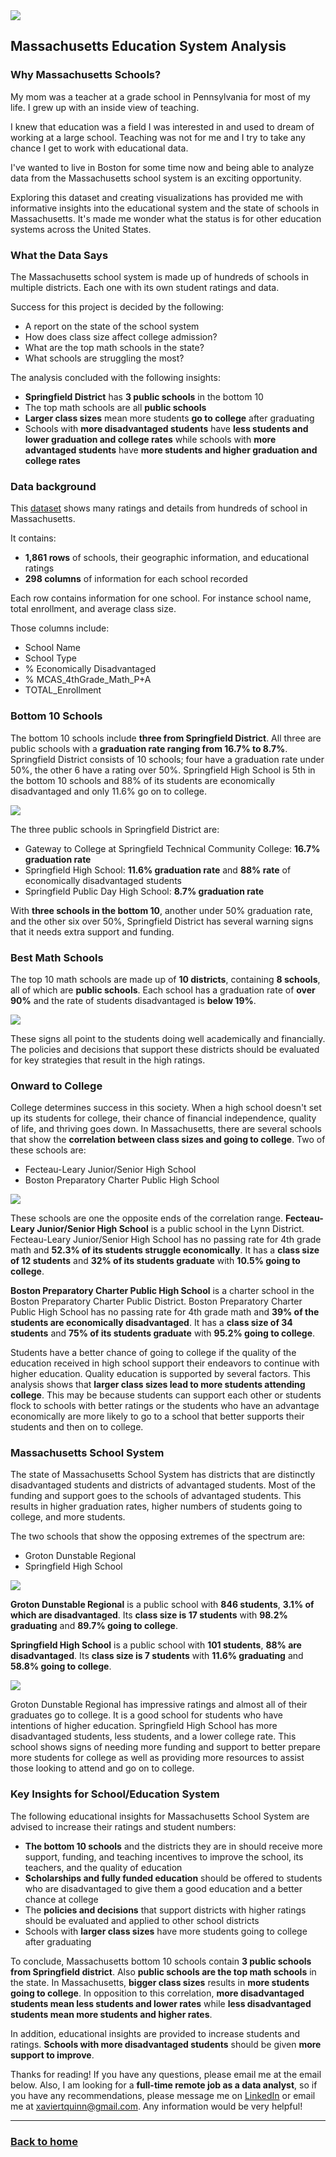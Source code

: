 <img src="images/Massachusetts_CaseStudy.png?raw=true"/>

## Massachusetts Education System Analysis

### Why Massachusetts Schools?

My mom was a teacher at a grade school in Pennsylvania for most of my life. I grew up with an inside view of teaching.

I knew that education was a field I was interested in and used to dream of working at a large school. Teaching was not for me and I try to take any chance I get to work with educational data.

I've wanted to live in Boston for some time now and being able to analyze data from the Massachusetts school system is an exciting opportunity.

Exploring this dataset and creating visualizations has provided me with informative insights into the educational system and the state of schools in Massachusetts. It's made me wonder what the status is for other education systems across the United States.

### What the Data Says

The Massachusetts school system is made up of hundreds of schools in multiple districts. Each one with its own student ratings and data. 

Success for this project is decided by the following:
<ul>
  <li>A report on the state of the school system</li>
  <li>How does class size affect college admission?</li>
  <li>What are the top math schools in the state?</li>
  <li>What schools are struggling the most?</li>
</ul>

The analysis concluded with the following insights:
<ul>
  <li><strong>Springfield District</strong> has <strong>3 public schools</strong> in the bottom 10</li>
  <li>The top math schools are all <strong>public schools</strong></li>
  <li><strong>Larger class sizes</strong> mean more students <strong>go to college</strong> after graduating</li>
  <li>Schools with <strong>more disadvantaged students</strong> have <strong>less students and lower graduation and college rates</strong> while schools with <strong>more advantaged students</strong> have <strong>more students and higher graduation and college rates</strong></li>
</ul>

### Data background 

This [dataset](https://www.kaggle.com/datasets/ndalziel/massachusetts-public-schools-data) shows many ratings and details from hundreds of school in Massachusetts.

It contains:

<ul>
  <li><strong>1,861 rows</strong> of schools, their geographic information, and educational ratings</li>
  <li><strong>298 columns</strong> of information for each school recorded</li>
</ul>

Each row contains information for one school. For instance school name, total enrollment, and average class size.

Those columns include:

<ul>
  <li>School Name</li>
  <li>School Type</li>
  <li>% Economically Disadvantaged</li>
  <li>% MCAS_4thGrade_Math_P+A</li>
  <li>TOTAL_Enrollment</li>
</ul>

### Bottom 10 Schools

The bottom 10 schools include <strong>three from Springfield District</strong>. All three are public schools with a <strong>graduation rate ranging from 16.7% to 8.7%</strong>. Springfield District consists of 10 schools; four have a graduation rate under 50%, the other 6 have a rating over 50%. Springfield High School is 5th in the bottom 10 schools and 88% of its students are economically disadvantaged and only 11.6% go on to college.

<img src="images/MA_Bottom10.png?raw=true"/>

The three public schools in Springfield District are:
<ul>
  <li>Gateway to College at Springfield Technical Community College: <strong>16.7% graduation rate</strong></li>
  <li>Springfield High School: <strong>11.6% graduation rate</strong> and <strong>88% rate</strong> of economically disadvantaged students</li>
  <li>Springfield Public Day High School: <strong>8.7% graduation rate</strong></li>
</ul>

With <strong>three schools in the bottom 10</strong>, another under 50% graduation rate, and the other six over 50%, Springfield District has several warning signs that it needs extra support and funding.

### Best Math Schools

The top 10 math schools are made up of <strong>10 districts</strong>, containing <strong>8 schools</strong>, all of which are <strong>public schools</strong>. Each school has a graduation rate of <strong>over 90%</strong> and the rate of students disadvantaged is <strong>below 19%</strong>. 

<img src="images/MA_Top10Passing.png?raw=true"/>

These signs all point to the students doing well academically and financially. The policies and decisions that support these districts should be evaluated for key strategies that result in the high ratings.

### Onward to College

College determines success in this society. When a high school doesn't set up its students for college, their chance of financial independence, quality of life, and thriving goes  down. In Massachusetts, there are several schools that show the <strong>correlation between class sizes and going to college</strong>. Two of these schools are:
<ul>
  <li>Fecteau-Leary Junior/Senior High School</li>
  <li>Boston Preparatory Charter Public High School</li>
</ul>

<img src="images/MA_CollegeVsClass.png?raw=true"/>

These schools are one the opposite ends of the correlation range. <strong>Fecteau-Leary Junior/Senior High School</strong> is a public school in the Lynn District. Fecteau-Leary Junior/Senior High School has no passing rate for 4th grade math and <strong>52.3% of its students struggle economically</strong>. It has a <strong>class size of 12 students</strong> and <strong>32% of its students graduate</strong> with <strong>10.5% going to college</strong>.

<strong>Boston Preparatory Charter Public High School</strong> is a charter school in the Boston Preparatory Charter Public District. Boston Preparatory Charter Public High School has no passing rate for 4th grade math and <strong>39% of the students are economically disadvantaged</strong>. It has a <strong>class size of 34 students</strong> and <strong>75% of its students graduate</strong> with <strong>95.2% going to college</strong>.

Students have a better chance of going to college if the quality of the education received in high school support their endeavors to continue with higher education. Quality education is supported by several factors. This analysis shows that <strong>larger class sizes lead to more students attending college</strong>. This may be because students can support each other or students flock to schools with better ratings or the students who have an advantage economically are more likely to go to a school that better supports their students and then on to college.

### Massachusetts School System

The state of Massachusetts School System has districts that are distinctly disadvantaged students and districts of advantaged students. Most of the funding and support goes to the schools of advantaged students. This results in higher graduation rates, higher numbers of students going to college, and more students. 

The two schools that show the opposing extremes of the spectrum are:
<ul>
  <li>Groton Dunstable Regional</li>
  <li>Springfield High School</li>
</ul>

<img src="images/MA_best_worst.png?raw=true"/>

<strong>Groton Dunstable Regional</strong> is a public school with <strong>846 students</strong>, <strong>3.1% of which are disadvantaged</strong>. Its <strong>class size is 17 students</strong> with <strong>98.2% graduating</strong> and <strong>89.7% going to college</strong>.

<strong>Springfield High School</strong> is a public school with <strong>101 students</strong>, <strong>88% are disadvantaged</strong>. Its <strong>class size is 7 students</strong> with <strong>11.6% graduating</strong> and <strong>58.8% going to college</strong>.

<img src="images/MA_best_worst_college.png?raw=true"/>

Groton Dunstable Regional has impressive ratings and almost all of their graduates go to college. It is a good school for students who have intentions of higher education. Springfield High School has more disadvantaged students, less students, and a lower college rate. This school shows signs of needing more funding and support to better prepare more students for college as well as providing more resources to assist those looking to attend and go on to college.

### Key Insights for School/Education System

The following educational insights for Massachusetts School System are advised to increase their ratings and student numbers:
<ul>
  <li><strong>The bottom 10 schools</strong> and the districts they are in should receive more support, funding, and teaching incentives to improve the school, its teachers, and the quality of education</li>
  <li><strong>Scholarships and fully funded education</strong> should be offered to students who are disadvantaged to give them a good education and a better chance at college</li>
  <li>The <strong>policies and decisions</strong> that support districts with higher ratings should be evaluated and applied to other school districts</li>
  <li>Schools with <strong>larger class sizes</strong> have more students going to college after graduating</li>
</ul>

To conclude, Massachusetts bottom 10 schools contain <strong>3 public schools from Springfield district</strong>. Also <strong>public schools are the top math schools</strong> in the state. In Massachusetts, <strong>bigger class sizes</strong> results in <strong>more students going to college</strong>. In opposition to this correlation, <strong>more disadvantaged students mean less students and lower rates</strong> while <strong>less disadvantaged students mean more students and higher rates</strong>.

In addition, educational insights are provided to increase students and ratings. <strong>Schools with more disadvantaged students</strong> should be given <strong>more support to improve</strong>.

Thanks for reading! If you have any questions, please email me at the email below. Also, I am looking for a <strong>full-time remote job as a data analyst</strong>, so if you have any recommendations, please message me on [LinkedIn](https://www.linkedin.com/in/xaviertquinn/) or email me at xaviertquinn@gmail.com. Any information would be very helpful!

---

### [Back to home](/index)

